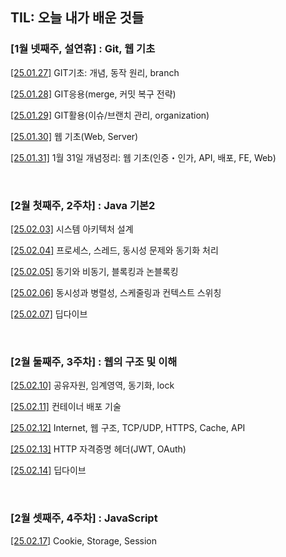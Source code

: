 TIL: 오늘 내가 배운 것들
--
### [1월 넷째주, 설연휴] : Git, 웹 기초

[[25.01.27]](https://github.com/chulsu0012/zoe-til/blob/main/Jan/2025-01-27.md) GIT기초: 개념, 동작 원리, branch

[[25.01.28]](https://github.com/chulsu0012/zoe-til/blob/main/Jan/2025-01-28.md)
GIT응용(merge, 커밋 복구 전략)

[[25.01.29]](https://github.com/chulsu0012/zoe-til/blob/main/Jan/2025-01-29.md)
GIT활용(이슈/브랜치 관리, organization)

[[25.01.30]](https://github.com/chulsu0012/zoe-til/blob/main/Jan/2025-01-30.md)
웹 기초(Web, Server)

[[25.01.31]](https://github.com/chulsu0012/zoe-til/blob/main/Jan/2025-01-31.md)
1월 31일 개념정리: 웹 기초(인증・인가, API, 배포, FE, Web)

<br/>

### [2월 첫째주, 2주차] : Java 기본2

[[25.02.03]](https://github.com/chulsu0012/zoe-til/blob/main/Feb/2025-02-03.md)
시스템 아키텍처 설계

[[25.02.04]](https://github.com/chulsu0012/zoe-til/blob/main/Feb/2025-02-04.md)
프로세스, 스레드, 동시성 문제와 동기화 처리

[[25.02.05]](https://github.com/chulsu0012/zoe-til/blob/main/Feb/2025-02-05.md)
동기와 비동기, 블록킹과 논블록킹

[[25.02.06]](https://github.com/chulsu0012/zoe-til/blob/main/Feb/2025-02-06.md)
동시성과 병렬성, 스케줄링과 컨텍스트 스위칭

[[25.02.07]](https://github.com/chulsu0012/zoe-til/blob/main/Feb/2025-02-07.md)
딥다이브

<br/>

### [2월 둘째주, 3주차] : 웹의 구조 및 이해 
[[25.02.10]](https://github.com/chulsu0012/zoe-til/blob/main/Feb/2025-02-10.md)
공유자원, 임계영역, 동기화, lock

[[25.02.11]](https://github.com/chulsu0012/zoe-til/blob/main/Feb/2025-02-11.md)
컨테이너 배포 기술


[[25.02.12]](https://github.com/chulsu0012/zoe-til/blob/main/Feb/2025-02-12.md)
Internet, 웹 구조, TCP/UDP, HTTPS, Cache, API


[[25.02.13]](https://github.com/chulsu0012/zoe-til/blob/main/Feb/2025-02-13.md)
HTTP 자격증명 헤더(JWT, OAuth)


[[25.02.14]](https://github.com/chulsu0012/zoe-til/blob/main/Feb/2025-02-14.md)
딥다이브

<br/>

### [2월 셋째주, 4주차] : JavaScript
[[25.02.17]](https://github.com/chulsu0012/zoe-til/blob/main/Feb/2025-02-17.md)
Cookie, Storage, Session


<!-- [[25.02.18]](https://github.com/chulsu0012/zoe-til/blob/main/Feb/2025-02-18.md) -->

<!-- [[25.02.19]](https://github.com/chulsu0012/zoe-til/blob/main/Feb/2025-02-19.md) -->

<!-- [[25.02.20]](https://github.com/chulsu0012/zoe-til/blob/main/Feb/2025-02-20.md) -->

<!-- [[25.02.21]](https://github.com/chulsu0012/zoe-til/blob/main/Feb/2025-02-21.md) -->
